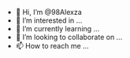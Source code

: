 - 👋 Hi, I’m @98Alexza
- 👀 I’m interested in ...
- 🌱 I’m currently learning ...
- 💞️ I’m looking to collaborate on ...
- 📫 How to reach me ...

<!---
98Alexza/98Alexza is a ✨ special ✨ repository because its `README.md` (this file) appears on your GitHub profile.
You can click the Preview link to take a look at your changes.
--->
